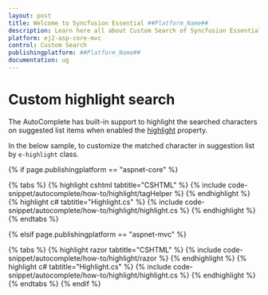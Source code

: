 ```yaml
---
layout: post
title: Welcome to Syncfusion Essential ##Platform_Name##
description: Learn here all about Custom Search of Syncfusion Essential ##Platform_Name## widgets based on HTML5 and jQuery.
platform: ej2-asp-core-mvc
control: Custom Search
publishingplatform: ##Platform_Name##
documentation: ug
---
```



# Custom highlight search

The AutoComplete has built-in support to highlight the searched characters on suggested list items when
enabled the [highlight](https://help.syncfusion.com/cr/cref_files/aspnetcore-js2/Syncfusion.EJ2~Syncfusion.EJ2.DropDowns.AutoCompleteBuilder~Highlight.html) property.

In the below sample, to customize the matched character in suggestion list by `e-highlight` class.

{% if page.publishingplatform == "aspnet-core" %}

{% tabs %}
{% highlight cshtml tabtitle="CSHTML" %}
{% include code-snippet/autocomplete/how-to/highlight/tagHelper %}
{% endhighlight %}
{% highlight c# tabtitle="Highlight.cs" %}
{% include code-snippet/autocomplete/how-to/highlight/highlight.cs %}
{% endhighlight %}
{% endtabs %}

{% elsif page.publishingplatform == "aspnet-mvc" %}

{% tabs %}
{% highlight razor tabtitle="CSHTML" %}
{% include code-snippet/autocomplete/how-to/highlight/razor %}
{% endhighlight %}
{% highlight c# tabtitle="Highlight.cs" %}
{% include code-snippet/autocomplete/how-to/highlight/highlight.cs %}
{% endhighlight %}
{% endtabs %}
{% endif %}

